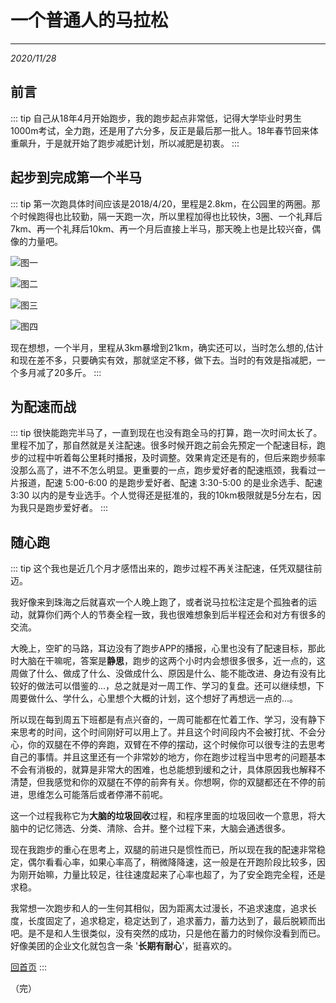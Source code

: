 # 一个普通人的马拉松
---
*2020/11/28*

## 前言

::: tip
  自己从18年4月开始跑步，我的跑步起点非常低，记得大学毕业时男生1000m考试，全力跑，还是用了六分多，反正是最后那一批人。18年春节回来体重飙升，于是就开始了跑步减肥计划，所以减肥是初衷。
:::

## 起步到完成第一个半马

::: tip
  第一次跑具体时间应该是2018/4/20，里程是2.8km，在公园里的两圈。那个时候跑得也比较勤，隔一天跑一次，所以里程加得也比较快，3圈、一个礼拜后7km、再一个礼拜后10km、再一个月后直接上半马，那天晚上也是比较兴奋，偶像的力量吧。

  ![图一](./assets/mara1.png)

  ![图二](./assets/mara2.png)

  ![图三](./assets/mara3.png)

  ![图四](./assets/mara4.png)

  现在想想，一个半月，里程从3km暴增到21km，确实还可以，当时怎么想的,估计和现在差不多，只要确实有效，那就坚定不移，做下去。当时的有效是指减肥，一个多月减了20多斤。
:::

## 为配速而战

::: tip
  很快能跑完半马了，一直到现在也没有跑全马的打算，跑一次时间太长了。里程不加了，那自然就是关注配速。很多时候开跑之前会先预定一个配速目标，跑步的过程中听着每公里耗时播报，及时调整。效果肯定还是有的，但后来跑步频率没那么高了，进不不怎么明显。更重要的一点，跑步爱好者的配速瓶颈，我看过一片报道，配速 5:00-6:00 的是跑步爱好者、配速 3:30-5:00 的是业余选手、配速 3:30 以内的是专业选手。个人觉得还是挺准的，我的10km极限就是5分左右，因为我只是跑步爱好者。
:::

## 随心跑

::: tip
  这个我也是近几个月才感悟出来的，跑步过程不再关注配速，任凭双腿往前迈。

  我好像来到珠海之后就喜欢一个人晚上跑了，或者说马拉松注定是个孤独者的运动，就算你们两个人的节奏全程一致，我也很难想象到后半程还会和对方有很多的交流。

  大晚上，空旷的马路，耳边没有了跑步APP的播报，心里也没有了配速目标，那此时大脑在干嘛呢，答案是**静思**，跑步的这两个小时内会想很多很多，近一点的，这周做了什么、做成了什么、没做成什么、原因是什么、能不能改进、身边有没有比较好的做法可以借鉴的...，总之就是对一周工作、学习的复盘。还可以继续想，下周要做什么、学什么，心里想个大概的计划，这个想好了再想远一点的...。

  所以现在每到周五下班都是有点兴奋的，一周可能都在忙着工作、学习，没有静下来思考的时间，这个时间刚好可以用上了。并且这个时间段内不会被打扰、不会分心，你的双腿在不停的奔跑，双臂在不停的摆动，这个时候你可以很专注的去思考自己的事情。并且这里还有一个非常妙的地方，你在跑步过程当中思考的问题基本不会有消极的，就算是非常大的困难，也总能想到缓和之计，具体原因我也解释不清楚，但我感觉和你的双腿在不停的前奔有关。你想啊，你的双腿都还在不停的前进，思维怎么可能落后或者停滞不前呢。

  这一个过程我称它为**大脑的垃圾回收**过程，和程序里面的垃圾回收一个意思，将大脑中的记忆筛选、分类、清除、合并。整个过程下来，大脑会通透很多。

  现在我跑步的重心在思考上，双腿的前进只是惯性而已，所以现在我的配速非常稳定，偶尔看看心率，如果心率高了，稍微降降速，这一般是在开跑阶段比较多，因为刚开始嘛，力量比较足，往往速度起来了心率也超了，为了安全跑完全程，还是求稳。

  我常想一次跑步和人的一生何其相似，因为距离太过漫长，不追求速度，追求长度，长度固定了，追求稳定，稳定达到了，追求蓄力，蓄力达到了，最后脱颖而出吧。是不是和人生很类似，没有突然的成功，只是他在蓄力的时候你没看到而已。好像美团的企业文化就包含一条 '**长期有耐心**'，挺喜欢的。

  [回首页](/life)
:::

（完）